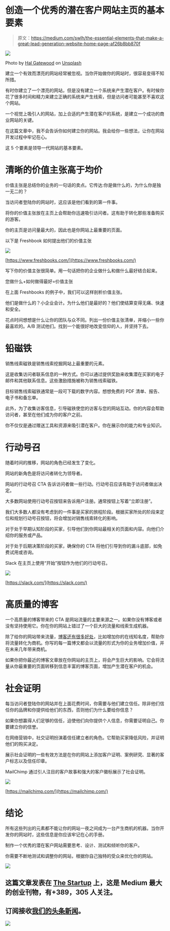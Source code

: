 # 创造一个优秀的潜在客户网站主页的基本要素

> 原文：<https://medium.com/swlh/the-essential-elements-that-make-a-great-lead-generation-website-home-page-af26b8bb870f>

![](img/78ac3794391909fd16687f76e7f3603a.png)

Photo by [Hal Gatewood](https://unsplash.com/photos/tZc3vjPCk-Q?utm_source=unsplash&utm_medium=referral&utm_content=creditCopyText) on [Unsplash](https://unsplash.com/search/photos/website?utm_source=unsplash&utm_medium=referral&utm_content=creditCopyText)

建立一个有效而漂亮的网站经常被忽视。当你开始做你的网站时，很容易变得不知所措。

有时你建立了一个漂亮的网站，但是没有建立一个系统来产生潜在客户。有时候你花了很多时间和精力来建立正确的系统来产生线索，但是访问者可能甚至不喜欢这个网站。

一个视觉上吸引人的网站，加上合适的产生潜在客户的系统，是建立一个成功的商业网站的关键。

在这篇文章中，我不会告诉你如何建立你的网站。我会给你一些想法，让你在网站开发过程中牢记在心。

这 5 个要素是领导一代网站的基本要素。

# **清晰的价值主张高于均价**

价值主张是总结你的业务的一句话的卖点。它传达:你是做什么的，为什么你是独一无二的？

当访问者登陆你的网站时，这应该是他们看到的第一件事。

将你的价值主张放在主页上会帮助你迅速吸引访问者。这有助于转化那些准备购买的游客。

你的主页是访问量最大的，因此也是你网站上最重要的页面。

以下是 Freshbook 如何提出他们的价值主张

![](img/1cbbefa4dc5c14904c400672ea2764dd.png)

[https://www.freshbooks.com/](https://www.freshbooks.com/)

写下你的价值主张很简单。用一句话把你的企业做什么和做什么最好结合起来。

您做什么+如何做得最好=价值主张

在上面 Freshbooks 的例子中，我们可以这样剖析价值主张。

他们是做什么的？小企业会计。为什么他们是最好的？他们使结算变得无痛、快速和安全。

花点时间想想是什么让你的团队与众不同。列出一份价值主张清单，并缩小一些你最喜欢的。A/B 测试他们。找到一个能很好地改变信仰的人，并坚持下去。

# **铅磁铁**

销售线索磁铁是销售线索挖掘网站上最重要的元素。

这是收集访问者联系信息的一种方式。你可以通过提供奖励来收集潜在买家的电子邮件和其他联系信息。这些激励措施被称为销售线索磁铁。

目标销售线索磁铁通常是一段可下载的数字内容。想想免费的 PDF 清单、报告、电子书和备忘单。

此外，为了收集访客信息，引导磁铁使您的访客与您的网站互动。你的内容会帮助访问者，甚至在他们成为你的客户之前。

你不仅仅是通过赠送工具和资源来吸引潜在客户。你在展示你的能力和专业知识。

# **行动号召**

随着时间的推移，网站的角色已经发生了变化。

网站的新角色是将访问者转化为领导者。

网站的行动号召 CTA 告诉访问者做一些行动。行动号召应该有助于访问者做出决定。

大多数网站使用行动号召按钮来告诉用户注册。通常按钮上写着“立即注册”。

我们大多数人都没有考虑到的一件事是买家的旅程阶段。根据买家所处的阶段来定位和规划行动号召按钮，将会增加对销售线索转化的影响。

对于处于早期认知阶段的买家，引导他们到你网站最相关的页面和内容。向他们介绍你的服务或产品。

对于处于后期决策阶段的买家，确保你的 CTA 将他们引导到你的漏斗底部，如免费试用或咨询。

Slack 在主页上使用“开始”按钮作为他们的行动号召。

![](img/5d171138e158e821ec42a950532273ec.png)

[https://slack.com/](https://slack.com/)

# **高质量的博客**

一个高质量的博客带来的 CTA 是网站流量的主要来源之一。如果你没有博客或者没有坚持使用它。你在你的网站上错过了一个巨大的流量和线索生成机器。

除了给你的网站带来流量，[博客还有很多好处](https://blog.hubspot.com/marketing/the-benefits-of-business-blogging-ht)，比如增加你的在线知名度，帮助你将流量转化为商机。你写的每一篇博文都会以流量的形式为你的业务增加价值，并在未来几年带来商机。

如果你把你最近的博客文章放在你网站的主页上，将会产生巨大的影响。它会将流量从你最重要的页面转移到信息丰富的博客页面，增加产生潜在客户的机会。

# **社会证明**

每当访问者登陆你的网站并在上面花费时间，你需要与他们建立信任。除非他们信任你的品牌和你提供给他们的东西，否则他们为什么要给你信息？

如果你想赢得人们足够的信任，迫使他们向你提供个人信息，你需要证明自己。你要建立你的信誉。

在网络营销中，社交证明扮演着信任建立者的角色。它帮助买家降低风险，并证明他们的购买决定。

展示社会证明的一些有效方法是在你的网站上添加客户证明、案例研究、显著的客户标志以及信任印章。

MailChimp 通过引人注目的客户故事和强大的客户徽标展示了社会证明。

![](img/c6a8c4c5f7391a9556ee31ad5f6e9072.png)

[https://mailchimp.com/](https://mailchimp.com/)

# 结论

所有这些列出的元素都不能让你的网站一夜之间成为一台产生商机的机器。当你开发你的网站时，这些信息是你应该牢记在心的手册。

制作一个优秀的潜在客户网站需要思考、设计、测试和倾听你的客户。

你需要不断地测试和调整你的网站，根据你自己独特的受众来优化你的网站。

[![](img/308a8d84fb9b2fab43d66c117fcc4bb4.png)](https://medium.com/swlh)

## 这篇文章发表在 [The Startup](https://medium.com/swlh) 上，这是 Medium 最大的创业刊物，有+389，305 人关注。

## 订阅接收[我们的头条新闻](http://growthsupply.com/the-startup-newsletter/)。

[![](img/b0164736ea17a63403e660de5dedf91a.png)](https://medium.com/swlh)